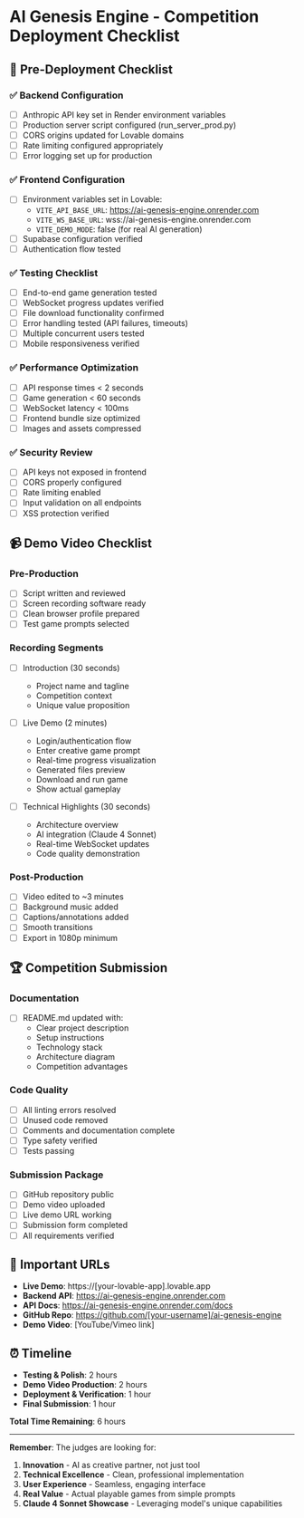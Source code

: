 # AI Genesis Engine - Competition Deployment Checklist

## 🚀 Pre-Deployment Checklist

### ✅ Backend Configuration
- [ ] Anthropic API key set in Render environment variables
- [ ] Production server script configured (run_server_prod.py)
- [ ] CORS origins updated for Lovable domains
- [ ] Rate limiting configured appropriately
- [ ] Error logging set up for production

### ✅ Frontend Configuration  
- [ ] Environment variables set in Lovable:
  - `VITE_API_BASE_URL`: https://ai-genesis-engine.onrender.com
  - `VITE_WS_BASE_URL`: wss://ai-genesis-engine.onrender.com
  - `VITE_DEMO_MODE`: false (for real AI generation)
- [ ] Supabase configuration verified
- [ ] Authentication flow tested

### ✅ Testing Checklist
- [ ] End-to-end game generation tested
- [ ] WebSocket progress updates verified
- [ ] File download functionality confirmed
- [ ] Error handling tested (API failures, timeouts)
- [ ] Multiple concurrent users tested
- [ ] Mobile responsiveness verified

### ✅ Performance Optimization
- [ ] API response times < 2 seconds
- [ ] Game generation < 60 seconds
- [ ] WebSocket latency < 100ms
- [ ] Frontend bundle size optimized
- [ ] Images and assets compressed

### ✅ Security Review
- [ ] API keys not exposed in frontend
- [ ] CORS properly configured
- [ ] Rate limiting enabled
- [ ] Input validation on all endpoints
- [ ] XSS protection verified

## 📹 Demo Video Checklist

### Pre-Production
- [ ] Script written and reviewed
- [ ] Screen recording software ready
- [ ] Clean browser profile prepared
- [ ] Test game prompts selected

### Recording Segments
- [ ] Introduction (30 seconds)
  - Project name and tagline
  - Competition context
  - Unique value proposition
  
- [ ] Live Demo (2 minutes)
  - Login/authentication flow
  - Enter creative game prompt
  - Real-time progress visualization
  - Generated files preview
  - Download and run game
  - Show actual gameplay
  
- [ ] Technical Highlights (30 seconds)
  - Architecture overview
  - AI integration (Claude 4 Sonnet)
  - Real-time WebSocket updates
  - Code quality demonstration

### Post-Production
- [ ] Video edited to ~3 minutes
- [ ] Background music added
- [ ] Captions/annotations added
- [ ] Smooth transitions
- [ ] Export in 1080p minimum

## 🏆 Competition Submission

### Documentation
- [ ] README.md updated with:
  - Clear project description
  - Setup instructions
  - Technology stack
  - Architecture diagram
  - Competition advantages

### Code Quality
- [ ] All linting errors resolved
- [ ] Unused code removed
- [ ] Comments and documentation complete
- [ ] Type safety verified
- [ ] Tests passing

### Submission Package
- [ ] GitHub repository public
- [ ] Demo video uploaded
- [ ] Live demo URL working
- [ ] Submission form completed
- [ ] All requirements verified

## 🔗 Important URLs

- **Live Demo**: https://[your-lovable-app].lovable.app
- **Backend API**: https://ai-genesis-engine.onrender.com
- **API Docs**: https://ai-genesis-engine.onrender.com/docs
- **GitHub Repo**: https://github.com/[your-username]/ai-genesis-engine
- **Demo Video**: [YouTube/Vimeo link]

## ⏰ Timeline

- **Testing & Polish**: 2 hours
- **Demo Video Production**: 2 hours
- **Deployment & Verification**: 1 hour
- **Final Submission**: 1 hour

**Total Time Remaining**: 6 hours

---

**Remember**: The judges are looking for:
1. **Innovation** - AI as creative partner, not just tool
2. **Technical Excellence** - Clean, professional implementation
3. **User Experience** - Seamless, engaging interface
4. **Real Value** - Actual playable games from simple prompts
5. **Claude 4 Sonnet Showcase** - Leveraging model's unique capabilities 
